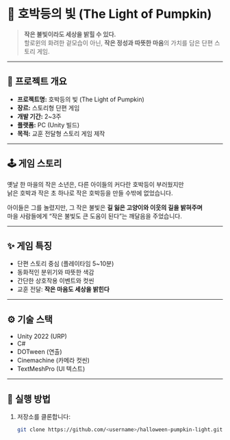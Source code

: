 # 🎃 호박등의 빛 (The Light of Pumpkin)

> **작은 불빛이라도 세상을 밝힐 수 있다.**  
> 할로윈의 화려한 겉모습이 아닌, **작은 정성과 따뜻한 마음**의 가치를 담은 단편 스토리 게임.

---

## 📖 프로젝트 개요
- **프로젝트명:** 호박등의 빛 (The Light of Pumpkin)
- **장르:** 스토리형 단편 게임
- **개발 기간:** 2~3주
- **플랫폼:** PC (Unity 빌드)
- **목적:** 교훈 전달형 스토리 게임 제작

---

## 🕹️ 게임 스토리
옛날 한 마을의 작은 소년은, 다른 아이들의 커다란 호박등이 부러웠지만  
낡은 호박과 작은 초 하나로 작은 호박등을 만들 수밖에 없었습니다.  

아이들은 그를 놀렸지만, 그 작은 불빛은 **길 잃은 고양이와 이웃의 길을 밝혀주며**  
마을 사람들에게 “작은 불빛도 큰 도움이 된다”는 깨달음을 주었습니다.  

---

## ✨ 게임 특징
- 단편 스토리 중심 (플레이타임 5~10분)
- 동화적인 분위기와 따뜻한 색감
- 간단한 상호작용 이벤트와 컷씬
- 교훈 전달: **작은 마음도 세상을 밝힌다**

---

## ⚙️ 기술 스택
- Unity 2022 (URP)
- C#
- DOTween (연출)
- Cinemachine (카메라 컷씬)
- TextMeshPro (UI 텍스트)

---

## 🚀 실행 방법
1. 저장소를 클론합니다:
   ```bash
   git clone https://github.com/<username>/halloween-pumpkin-light.git
